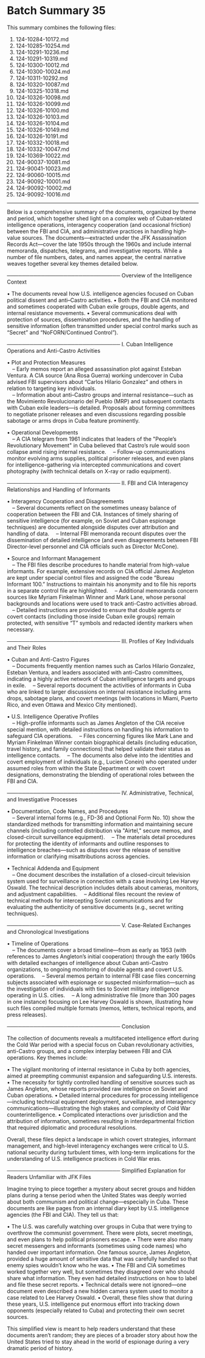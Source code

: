 # Batch Summary 35

This summary combines the following files:

1. 124-10284-10172.md
2. 124-10285-10254.md
3. 124-10291-10236.md
4. 124-10291-10319.md
5. 124-10300-10012.md
6. 124-10300-10024.md
7. 124-10311-10292.md
8. 124-10320-10087.md
9. 124-10325-10318.md
10. 124-10326-10098.md
11. 124-10326-10099.md
12. 124-10326-10100.md
13. 124-10326-10103.md
14. 124-10326-10104.md
15. 124-10326-10149.md
16. 124-10326-10191.md
17. 124-10332-10018.md
18. 124-10332-10047.md
19. 124-10369-10022.md
20. 124-90037-10081.md
21. 124-90041-10023.md
22. 124-90060-10015.md
23. 124-90092-10001.md
24. 124-90092-10002.md
25. 124-90092-10016.md

---

Below is a comprehensive summary of the documents, organized by theme and period, which together shed light on a complex web of Cuban‐related intelligence operations, interagency cooperation (and occasional friction) between the FBI and CIA, and administrative practices in handling high‐value sources. The documents—extracted under the JFK Assassination Records Act—cover the late 1950s through the 1960s and include internal memoranda, dispatches, telegrams, and investigative reports. While a number of file numbers, dates, and names appear, the central narrative weaves together several key themes detailed below.

──────────────────────────────
Overview of the Intelligence Context

• The documents reveal how U.S. intelligence agencies focused on Cuban political dissent and anti–Castro activities.
• Both the FBI and CIA monitored and sometimes cooperated with Cuban exile groups, double agents, and internal resistance movements.
• Several communications deal with protection of sources, dissemination procedures, and the handling of sensitive information (often transmitted under special control marks such as “Secret” and “NoFORN/Continued Control”).

──────────────────────────────
I. Cuban Intelligence Operations and Anti-Castro Activities

• Plot and Protection Measures  
 – Early memos report an alleged assassination plot against Esteban Ventura. A CIA source (Ana Rosa Guerra) working undercover in Cuba advised FBI supervisors about “Carlos Hilario Gonzalez” and others in relation to targeting key individuals.  
 – Information about anti–Castro groups and internal resistance—such as the Movimiento Revolucionario del Pueblo (MRP) and subsequent contacts with Cuban exile leaders—is detailed. Proposals about forming committees to negotiate prisoner releases and even discussions regarding possible sabotage or arms drops in Cuba feature prominently.

• Operational Developments  
 – A CIA telegram from 1961 indicates that leaders of the "People’s Revolutionary Movement" in Cuba believed that Castro’s rule would soon collapse amid rising internal resistance.
 – Follow-up communications monitor evolving arms supplies, political prisoner releases, and even plans for intelligence-gathering via intercepted communications and covert photography (with technical details on X-ray or radio equipment).

──────────────────────────────
II. FBI and CIA Interagency Relationships and Handling of Informants

• Interagency Cooperation and Disagreements  
 – Several documents reflect on the sometimes uneasy balance of cooperation between the FBI and CIA. Instances of timely sharing of sensitive intelligence (for example, on Soviet and Cuban espionage techniques) are documented alongside disputes over attribution and handling of data.
 – Internal FBI memoranda recount disputes over the dissemination of detailed intelligence (and even disagreements between FBI Director-level personnel and CIA officials such as Director McCone).

• Source and Informant Management  
 – The FBI files describe procedures to handle material from high-value informants. For example, extensive records on CIA official James Angleton are kept under special control files and assigned the code “Bureau Informant 100.” Instructions to maintain his anonymity and to file his reports in a separate control file are highlighted.
 – Additional memoranda concern sources like Myriam Finkelman Winner and Mark Lane, whose personal backgrounds and locations were used to track anti-Castro activities abroad.
 – Detailed instructions are provided to ensure that double agents or covert contacts (including those inside Cuban exile groups) remain protected, with sensitive “T” symbols and redacted identity markers when necessary.

──────────────────────────────
III. Profiles of Key Individuals and Their Roles

• Cuban and Anti-Castro Figures  
 – Documents frequently mention names such as Carlos Hilario Gonzalez, Esteban Ventura, and leaders associated with anti-Castro committees, indicating a highly active network of Cuban intelligence targets and groups in exile.
 – Several reports document the activities of informants in Cuba who are linked to larger discussions on internal resistance including arms drops, sabotage plans, and covert meetings (with locations in Miami, Puerto Rico, and even Ottawa and Mexico City mentioned).

• U.S. Intelligence Operative Profiles  
 – High-profile informants such as James Angleton of the CIA receive special mention, with detailed instructions on handling his information to safeguard CIA operations.
 – Files concerning figures like Mark Lane and Myriam Finkelman Winner contain biographical details (including education, travel history, and family connections) that helped validate their status as intelligence contacts.
 – The documents also delve into the identities and covert employment of individuals (e.g., Lucien Conein) who operated under assumed roles from within the State Department or with covert designations, demonstrating the blending of operational roles between the FBI and CIA.

──────────────────────────────
IV. Administrative, Technical, and Investigative Processes

• Documentation, Code Names, and Procedures  
 – Several internal forms (e.g., FD-36 and Optional Form No. 10) show the standardized methods for transmitting information and maintaining secure channels (including controlled distribution via "Airtel," secure memos, and closed-circuit surveillance equipment).
 – The materials detail procedures for protecting the identity of informants and outline responses to intelligence breaches—such as disputes over the release of sensitive information or clarifying misattributions across agencies.

• Technical Addenda and Equipment  
 – One document describes the installation of a closed-circuit television system used for surveillance in connection with a case involving Lee Harvey Oswald. The technical description includes details about cameras, monitors, and adjustment capabilities.
 – Additional files recount the review of technical methods for intercepting Soviet communications and for evaluating the authenticity of sensitive documents (e.g., secret writing techniques).

──────────────────────────────
V. Case-Related Exchanges and Chronological Investigations

• Timeline of Operations  
 – The documents cover a broad timeline—from as early as 1953 (with references to James Angleton’s initial cooperation) through the early 1960s with detailed exchanges of intelligence about Cuban anti-Castro organizations, to ongoing monitoring of double agents and covert U.S. operations.
 – Several memos pertain to internal FBI case files concerning subjects associated with espionage or suspected misinformation—such as the investigation of individuals with ties to Soviet military intelligence operating in U.S. cities.
 – A long administrative file (more than 300 pages in one instance) focusing on Lee Harvey Oswald is shown, illustrating how such files compiled multiple formats (memos, letters, technical reports, and press releases).

──────────────────────────────
Conclusion

The collection of documents reveals a multifaceted intelligence effort during the Cold War period with a special focus on Cuban revolutionary activities, anti-Castro groups, and a complex interplay between FBI and CIA operations. Key themes include:

• The vigilant monitoring of internal resistance in Cuba by both agencies, aimed at preempting communist expansion and safeguarding U.S. interests.
• The necessity for tightly controlled handling of sensitive sources such as James Angleton, whose reports provided raw intelligence on Soviet and Cuban operations.
• Detailed internal procedures for processing intelligence—including technical equipment deployment, surveillance, and interagency communications—illustrating the high stakes and complexity of Cold War counterintelligence.
• Complicated interactions over jurisdiction and the attribution of information, sometimes resulting in interdepartmental friction that required diplomatic and procedural resolutions.

Overall, these files depict a landscape in which covert strategies, informant management, and high-level interagency exchanges were critical to U.S. national security during turbulent times, with long-term implications for the understanding of U.S. intelligence practices in Cold War eras.

──────────────────────────────
Simplified Explanation for Readers Unfamiliar with JFK Files

Imagine trying to piece together a mystery about secret groups and hidden plans during a tense period when the United States was deeply worried about both communism and political change—especially in Cuba. These documents are like pages from an internal diary kept by U.S. intelligence agencies (the FBI and CIA). They tell us that:

• The U.S. was carefully watching over groups in Cuba that were trying to overthrow the communist government. There were plots, secret meetings, and even plans to help political prisoners escape.
• There were also many secret messengers and informants (sometimes using code names) who handed over important information. One famous source, James Angleton, provided a huge amount of sensitive data that was carefully handled so that enemy spies wouldn’t know who he was.
• The FBI and CIA sometimes worked together very well, but sometimes they disagreed over who should share what information. They even had detailed instructions on how to label and file these secret reports.
• Technical details were not ignored—one document even described a new hidden camera system used to monitor a case related to Lee Harvey Oswald.
• Overall, these files show that during these years, U.S. intelligence put enormous effort into tracking down opponents (especially related to Cuba) and protecting their own secret sources.

This simplified view is meant to help readers understand that these documents aren’t random; they are pieces of a broader story about how the United States tried to stay ahead in the world of espionage during a very dramatic period of history.